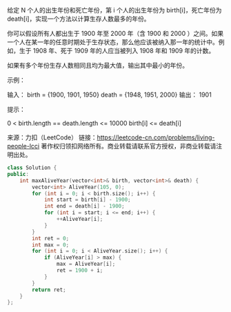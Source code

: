 给定 N 个人的出生年份和死亡年份，第 i 个人的出生年份为 birth[i]，死亡年份为 death[i]，实现一个方法以计算生存人数最多的年份。

你可以假设所有人都出生于 1900 年至 2000 年（含 1900 和 2000 ）之间。如果一个人在某一年的任意时期处于生存状态，那么他应该被纳入那一年的统计中。例如，生于 1908 年、死于 1909 年的人应当被列入 1908 年和 1909 年的计数。

如果有多个年份生存人数相同且均为最大值，输出其中最小的年份。

 

示例：

输入：
birth = {1900, 1901, 1950}
death = {1948, 1951, 2000}
输出： 1901


提示：

0 < birth.length == death.length <= 10000
birth[i] <= death[i]

来源：力扣（LeetCode）
链接：https://leetcode-cn.com/problems/living-people-lcci
著作权归领扣网络所有。商业转载请联系官方授权，非商业转载请注明出处。

```cpp
class Solution {
public:
    int maxAliveYear(vector<int>& birth, vector<int>& death) {
        vector<int> AliveYear(105, 0);
        for (int i = 0; i < birth.size(); i++) {
            int start = birth[i] - 1900;
            int end = death[i] - 1900;
            for (int i = start; i <= end; i++) {
                ++AliveYear[i];
            }
        }
        int ret = 0;
        int max = 0;
        for (int i = 0; i < AliveYear.size(); i++) {
            if (AliveYear[i] > max) {
                max = AliveYear[i];
                ret = 1900 + i;
            }
        }
        return ret;
    }
};

```

